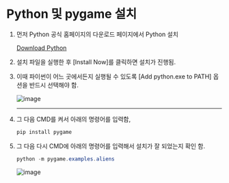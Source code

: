 # Python 및 pygame 설치

1. 먼저 Python 공식 홈페이지의 다운로드 페이지에서 Python 설치
    
    [Download Python](https://www.python.org/downloads/)
    
    
2. 설치 파일을 실행한 후 [Install Now]를 클릭하면 설치가 진행됨.
3. 이때 파이썬이 어느 곳에서든지 실행될 수 있도록 [Add python.exe to PATH] 옵션을 반드시 선택해야 함.
    
    ![image](https://github.com/wkdtjdwns/Python/assets/128266768/ebba621e-c987-492d-93d2-d8763ec7ba17)
    
    ---
    
4. 그 다음 CMD를 켜서 아래의 명령어를 입력함,
    
    ```powershell
    pip install pygame
    ```
    
5. 그 다음 다시 CMD에 아래의 명령어를 입력해서 설치가 잘 되었는지 확인 함.
    
    ```powershell
    python -m pygame.examples.aliens
    ```
    
    ![image](https://github.com/wkdtjdwns/Python/assets/128266768/41711038-04d0-46c3-8ece-67727d88bfcc)
